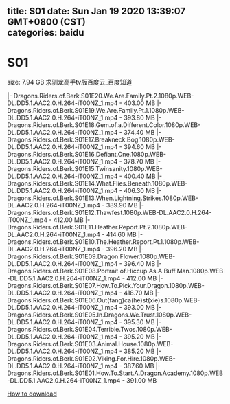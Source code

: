 
title: S01
date: Sun Jan 19 2020 13:39:07 GMT+0800 (CST)    
categories: baidu
---

# S01
size: 7.94 GB
 求驯龙高手tv版百度云_百度知道
 
|- Dragons.Riders.of.Berk.S01E20.We.Are.Family.Pt.2.1080p.WEB-DL.DD5.1.AAC2.0.H.264-iT00NZ_1.mp4 - 403.00 MB
|- Dragons.Riders.of.Berk.S01E19.We.Are.Family.Pt.1.1080p.WEB-DL.DD5.1.AAC2.0.H.264-iT00NZ_1.mp4 - 393.80 MB
|- Dragons.Riders.of.Berk.S01E18.Gem.of.a.Different.Color.1080p.WEB-DL.DD5.1.AAC2.0.H.264-iT00NZ_1.mp4 - 374.40 MB
|- Dragons.Riders.of.Berk.S01E17.Breakneck.Bog.1080p.WEB-DL.DD5.1.AAC2.0.H.264-iT00NZ_1.mp4 - 394.60 MB
|- Dragons.Riders.of.Berk.S01E16.Defiant.One.1080p.WEB-DL.DD5.1.AAC2.0.H.264-iT00NZ_1.mp4 - 378.70 MB
|- Dragons.Riders.of.Berk.S01E15.Twinsanity.1080p.WEB-DL.DD5.1.AAC2.0.H.264-iT00NZ_1.mp4 - 400.40 MB
|- Dragons.Riders.of.Berk.S01E14.What.Flies.Beneath.1080p.WEB-DL.DD5.1.AAC2.0.H.264-iT00NZ_1.mp4 - 406.30 MB
|- Dragons.Riders.of.Berk.S01E13.When.Lightning.Strikes.1080p.WEB-DL.AAC2.0.H.264-iT00NZ_1.mp4 - 389.90 MB
|- Dragons.Riders.of.Berk.S01E12.Thawfest.1080p.WEB-DL.AAC2.0.H.264-iT00NZ_1.mp4 - 412.00 MB
|- Dragons.Riders.of.Berk.S01E11.Heather.Report.Pt.2.1080p.WEB-DL.AAC2.0.H.264-iT00NZ_1.mp4 - 414.60 MB
|- Dragons.Riders.of.Berk.S01E10.The.Heather.Report.Pt.1.1080p.WEB-DL.AAC2.0.H.264-iT00NZ_1.mp4 - 396.20 MB
|- Dragons.Riders.of.Berk.S01E09.Dragon.Flower.1080p.WEB-DL.DD5.1.AAC2.0.H.264-iT00NZ_1.mp4 - 396.40 MB
|- Dragons.Riders.of.Berk.S01E08.Portrait.of.Hiccup.As.A.Buff.Man.1080p.WEB-DL.DD5.1.AAC2.0.H.264-iT00NZ_1.mp4 - 412.00 MB
|- Dragons.Riders.of.Berk.S01E07.How.To.Pick.Your.Dragon.1080p.WEB-DL.DD5.1.AAC2.0.H.264-iT00NZ_1.mp4 - 418.70 MB
|- Dragons.Riders.of.Berk.S01E06.Out(fang)ca(he)st(xie)s.1080p.WEB-DL.DD5.1.AAC2.0.H.264-iT00NZ_1.mp4 - 393.00 MB
|- Dragons.Riders.of.Berk.S01E05.In.Dragons.We.Trust.1080p.WEB-DL.DD5.1.AAC2.0.H.264-iT00NZ_1.mp4 - 395.30 MB
|- Dragons.Riders.of.Berk.S01E04.Terrible.Twos.1080p.WEB-DL.DD5.1.AAC2.0.H.264-iT00NZ_1.mp4 - 395.20 MB
|- Dragons.Riders.of.Berk.S01E03.Animal.House.1080p.WEB-DL.DD5.1.AAC2.0.H.264-iT00NZ_1.mp4 - 385.20 MB
|- Dragons.Riders.of.Berk.S01E02.Viking.For.Hire.1080p.WEB-DL.DD5.1.AAC2.0.H.264-iT00NZ_1.mp4 - 387.60 MB
|- Dragons.Riders.of.Berk.S01E01.How.To.Start.A.Dragon.Academy.1080p.WEB-DL.DD5.1.AAC2.0.H.264-iT00NZ_1.mp4 - 391.00 MB

[How to download](https://bpcam.bemobtrk.com/go/2ceec3aa-1ca2-46d6-b9ff-aaa5c184517c?jno=5513)